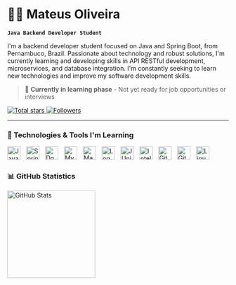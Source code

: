 # 👨‍💻 Mateus Oliveira

**`Java Backend Developer Student`**

I'm a backend developer student focused on Java and Spring Boot, from Pernambuco, Brazil. Passionate about technology and robust solutions, I'm currently learning and developing skills in API RESTful development, microservices, and database integration. I'm constantly seeking to learn new technologies and improve my software development skills.

> 🚧 **Currently in learning phase** - Not yet ready for job opportunities or interviews

<p align="left">
    <a href="https://github.com/mateusdev26?tab=repositories&sort=stargazers">
        <img 
            alt="Total stars" 
            title="Total GitHub Stars" 
            src="https://custom-icon-badges.demolab.com/github/stars/mateusdev26?color=55960c&style=for-the-badge&labelColor=488207&logo=star&label=stars"
        />
    </a>
    <a href="https://github.com/mateusdev26?tab=followers">
        <img 
            alt="Followers" 
            title="Follow me on GitHub" 
            src="https://custom-icon-badges.demolab.com/github/followers/mateusdev26?color=236ad3&labelColor=1155ba&style=for-the-badge&logo=github&label=Followers&logoColor=white"
        />
    </a>
  
</p>

---

### 🤖 Technologies & Tools I'm Learning

<img 
    align="left" 
    alt="Java"
    title="Java" 
    width="30px" 
    style="padding-right: 10px;" 
    src="https://cdn.jsdelivr.net/gh/devicons/devicon@latest/icons/java/java-original.svg" 
/>
<img 
    align="left" 
    alt="Spring Boot" 
    title="Spring Boot"
    width="30px" 
    style="padding-right: 10px;" 
    src="https://cdn.jsdelivr.net/gh/devicons/devicon@latest/icons/spring/spring-original.svg" 
/>
<img 
    align="left" 
    alt="Docker" 
    title="Docker"
    width="30px" 
    style="padding-right: 10px;" 
    src="https://cdn.jsdelivr.net/gh/devicons/devicon@latest/icons/docker/docker-original.svg" 
/>
<img 
    align="left" 
    alt="MySQL" 
    title="MySQL"
    width="30px" 
    style="padding-right: 10px;" 
    src="https://cdn.jsdelivr.net/gh/devicons/devicon@latest/icons/mysql/mysql-original.svg" 
/>
<img 
    align="left" 
    alt="Maven"
    title="Maven" 
    width="30px" 
    style="padding-right: 10px;" 
    src="https://cdn.jsdelivr.net/gh/devicons/devicon@latest/icons/maven/maven-original.svg" 
/>
<img 
    align="left" 
    alt="Log4j2" 
    title="Log4j2"
    width="30px" 
    style="padding-right: 10px;" 
    src="https://upload.wikimedia.org/wikipedia/commons/thumb/d/d4/Apache_Log4j_Logo.svg/512px-Apache_Log4j_Logo.svg.png?20240806010340" 
/>
<img 
    align="left" 
    alt="JUnit" 
    title="JUnit"
    width="30px" 
    style="padding-right: 10px;" 
    src="https://cdn.jsdelivr.net/gh/devicons/devicon@latest/icons/junit/junit-original.svg" 
/>
<img 
    align="left" 
    alt="IntelliJ IDEA"
    title="IntelliJ IDEA" 
    width="30px" 
    style="padding-right: 10px;" 
    src="https://cdn.jsdelivr.net/gh/devicons/devicon@latest/icons/intellij/intellij-original.svg" 
/>
<img 
    align="left" 
    alt="Git"
    title="Git" 
    width="30px" 
    style="padding-right: 10px;" 
    src="https://cdn.jsdelivr.net/gh/devicons/devicon@latest/icons/git/git-original.svg" 
/>
<img 
    align="left" 
    alt="GitHub" 
    title="GitHub"
    width="30px" 
    style="padding-right: 10px;" 
    src="https://cdn.jsdelivr.net/gh/devicons/devicon@latest/icons/github/github-original.svg" 
/>
<img 
    align="left" 
    alt="Linux"
    title="Linux" 
    width="30px" 
    style="padding-right: 10px;" 
    src="https://cdn.jsdelivr.net/gh/devicons/devicon@latest/icons/linux/linux-original.svg" 
/>
<br/>
<br/>

### 📊 GitHub Statistics

<p>
  <img 
    align="left" 
    alt="GitHub Stats" 
    height="200" 
    style="padding-right: 10px;" 
    src="https://github-readme-stats.vercel.app/api?username=mateusdev26&show_icons=true&theme=tokyonight&include_all_commits=true&locale=en" 
  />


</p>

